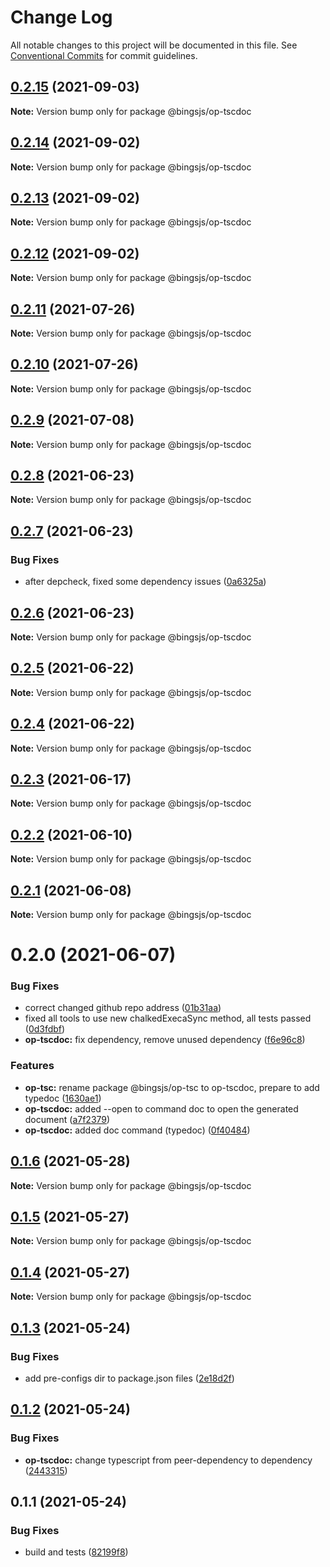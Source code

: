 # Change Log

All notable changes to this project will be documented in this file.
See [Conventional Commits](https://conventionalcommits.org) for commit guidelines.

## [0.2.15](https://github.com/bingtimren/op-tools/compare/@bingsjs/op-tscdoc@0.2.14...@bingsjs/op-tscdoc@0.2.15) (2021-09-03)

**Note:** Version bump only for package @bingsjs/op-tscdoc





## [0.2.14](https://github.com/bingtimren/op-tools/compare/@bingsjs/op-tscdoc@0.2.13...@bingsjs/op-tscdoc@0.2.14) (2021-09-02)

**Note:** Version bump only for package @bingsjs/op-tscdoc





## [0.2.13](https://github.com/bingtimren/op-tools/compare/@bingsjs/op-tscdoc@0.2.12...@bingsjs/op-tscdoc@0.2.13) (2021-09-02)

**Note:** Version bump only for package @bingsjs/op-tscdoc





## [0.2.12](https://github.com/bingtimren/op-tools/compare/@bingsjs/op-tscdoc@0.2.11...@bingsjs/op-tscdoc@0.2.12) (2021-09-02)

**Note:** Version bump only for package @bingsjs/op-tscdoc





## [0.2.11](https://github.com/bingtimren/op-tools/compare/@bingsjs/op-tscdoc@0.2.10...@bingsjs/op-tscdoc@0.2.11) (2021-07-26)

**Note:** Version bump only for package @bingsjs/op-tscdoc





## [0.2.10](https://github.com/bingtimren/op-tools/compare/@bingsjs/op-tscdoc@0.2.9...@bingsjs/op-tscdoc@0.2.10) (2021-07-26)

**Note:** Version bump only for package @bingsjs/op-tscdoc





## [0.2.9](https://github.com/bingtimren/op-tools/compare/@bingsjs/op-tscdoc@0.2.8...@bingsjs/op-tscdoc@0.2.9) (2021-07-08)

**Note:** Version bump only for package @bingsjs/op-tscdoc





## [0.2.8](https://github.com/bingtimren/op-tools/compare/@bingsjs/op-tscdoc@0.2.7...@bingsjs/op-tscdoc@0.2.8) (2021-06-23)

**Note:** Version bump only for package @bingsjs/op-tscdoc





## [0.2.7](https://github.com/bingtimren/op-tools/compare/@bingsjs/op-tscdoc@0.2.6...@bingsjs/op-tscdoc@0.2.7) (2021-06-23)


### Bug Fixes

* after depcheck, fixed some dependency issues ([0a6325a](https://github.com/bingtimren/op-tools/commit/0a6325aa844ddd02159dbf540313219a84088848))





## [0.2.6](https://github.com/bingtimren/op-tools/compare/@bingsjs/op-tscdoc@0.2.5...@bingsjs/op-tscdoc@0.2.6) (2021-06-23)

**Note:** Version bump only for package @bingsjs/op-tscdoc





## [0.2.5](https://github.com/bingtimren/op-tools/compare/@bingsjs/op-tscdoc@0.2.4...@bingsjs/op-tscdoc@0.2.5) (2021-06-22)

**Note:** Version bump only for package @bingsjs/op-tscdoc





## [0.2.4](https://github.com/bingtimren/op-tools/compare/@bingsjs/op-tscdoc@0.2.3...@bingsjs/op-tscdoc@0.2.4) (2021-06-22)

**Note:** Version bump only for package @bingsjs/op-tscdoc





## [0.2.3](https://github.com/bingtimren/op-tools/compare/@bingsjs/op-tscdoc@0.2.2...@bingsjs/op-tscdoc@0.2.3) (2021-06-17)

**Note:** Version bump only for package @bingsjs/op-tscdoc





## [0.2.2](https://github.com/bingtimren/op-tools/compare/@bingsjs/op-tscdoc@0.2.1...@bingsjs/op-tscdoc@0.2.2) (2021-06-10)

**Note:** Version bump only for package @bingsjs/op-tscdoc





## [0.2.1](https://github.com/bingtimren/op-tools/compare/@bingsjs/op-tscdoc@0.2.0...@bingsjs/op-tscdoc@0.2.1) (2021-06-08)

**Note:** Version bump only for package @bingsjs/op-tscdoc





# 0.2.0 (2021-06-07)


### Bug Fixes

* correct changed github repo address ([01b31aa](https://github.com/bingtimren/op-tools/commit/01b31aa45ebff6257280ac30ca8d85c6c4a6ef3a))
* fixed all tools to use new chalkedExecaSync method, all tests passed ([0d3fdbf](https://github.com/bingtimren/op-tools/commit/0d3fdbfc7ed2ecdee27e9b4208e0950d5f75aa72))
* **op-tscdoc:** fix dependency, remove unused dependency ([f6e96c8](https://github.com/bingtimren/op-tools/commit/f6e96c83c80399344ed4ad95e4b8b9defdfe5f0a))


### Features

* **op-tsc:** rename package @bingsjs/op-tsc to op-tscdoc, prepare to add typedoc ([1630ae1](https://github.com/bingtimren/op-tools/commit/1630ae1ddd24c1a9e3cb1d48b5a8cd2c1d4125d3))
* **op-tscdoc:** added --open to command doc to open the generated document ([a7f2379](https://github.com/bingtimren/op-tools/commit/a7f237917f5cca7ab41d25e313b0c2929ba2f046))
* **op-tscdoc:** added doc command (typedoc) ([0f40484](https://github.com/bingtimren/op-tools/commit/0f40484eb9ac18e47d94de58a235bdfbb0041713))





## [0.1.6](https://github.com/bingtimren/op-tools/compare/@bingsjs/op-tscdoc@0.1.5...@bingsjs/op-tscdoc@0.1.6) (2021-05-28)

**Note:** Version bump only for package @bingsjs/op-tscdoc





## [0.1.5](https://github.com/bingtimren/op-tools/compare/@bingsjs/op-tscdoc@0.1.4...@bingsjs/op-tscdoc@0.1.5) (2021-05-27)

**Note:** Version bump only for package @bingsjs/op-tscdoc





## [0.1.4](https://github.com/bingtimren/op-tools/compare/@bingsjs/op-tscdoc@0.1.3...@bingsjs/op-tscdoc@0.1.4) (2021-05-27)

**Note:** Version bump only for package @bingsjs/op-tscdoc





## [0.1.3](https://github.com/bingtimren/op-tools/compare/@bingsjs/op-tscdoc@0.1.2...@bingsjs/op-tscdoc@0.1.3) (2021-05-24)


### Bug Fixes

* add pre-configs dir to package.json files ([2e18d2f](https://github.com/bingtimren/op-tools/commit/2e18d2ffe03dd258249da4d40b125eb1ef56adac))





## [0.1.2](https://github.com/bingtimren/op-tools/compare/@bingsjs/op-tscdoc@0.1.1...@bingsjs/op-tscdoc@0.1.2) (2021-05-24)


### Bug Fixes

* **op-tscdoc:** change typescript from peer-dependency to dependency ([2443315](https://github.com/bingtimren/op-tools/commit/2443315d8c502051e4fe5808e5831ab32d118cb3))





## 0.1.1 (2021-05-24)


### Bug Fixes

* build and tests ([82199f8](https://github.com/bingtimren/op-tools/commit/82199f8d3d7ad477e1cfe3f3e3e35bfb973e1e68))
